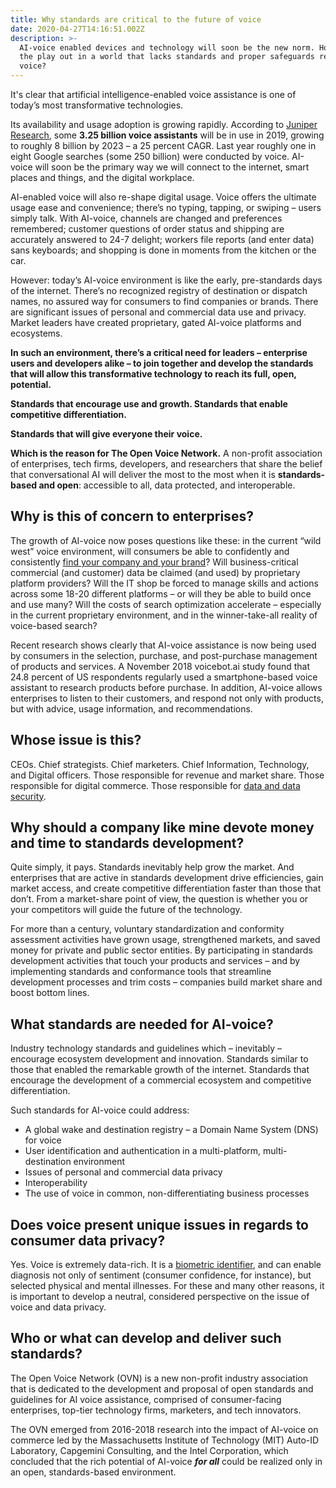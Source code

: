 ```yaml
---
title: Why standards are critical to the future of voice
date: 2020-04-27T14:16:51.002Z
description: >-
  AI-voice enabled devices and technology will soon be the new norm. How will
  the play out in a world that lacks standards and proper safeguards related to
  voice?
---
```

It's clear that artificial intelligence-enabled voice assistance is one of today’s most transformative technologies.

Its availability and usage adoption is growing rapidly. According to [Juniper Research](https://www.juniperresearch.com/press/press-releases/digital-voice-assistants-in-use-to-8-million-2023), some **3.25 billion voice assistants** will be in use in 2019, growing to roughly 8 billion by 2023 – a 25 percent CAGR. Last year roughly one in eight Google searches (some 250 billion) were conducted by voice. AI-voice will soon be the primary way we will connect to the internet, smart places and things, and the digital workplace.

AI-enabled voice will also re-shape digital usage. Voice offers the ultimate usage ease and convenience; there’s no typing, tapping, or swiping – users simply talk. With AI-voice, channels are changed and preferences remembered; customer questions of order status and shipping are accurately answered to 24-7 delight; workers file reports (and enter data) sans keyboards; and shopping is done in moments from the kitchen or the car. 

However: today’s AI-voice environment is like the early, pre-standards days of the internet. There’s no recognized registry of destination or dispatch names, no assured way for consumers to find companies or brands. There are significant issues of personal and commercial data use and privacy. Market leaders have created proprietary, gated AI-voice platforms and ecosystems.

**In such an environment, there’s a critical need for leaders – enterprise users and developers alike – to join together and develop the standards that will allow this transformative technology to reach its full, open, potential.**

**Standards that encourage use and growth. Standards that enable competitive differentiation.**

**Standards that will give everyone their voice.** 

**Which is the reason for The Open Voice Network.** A non-profit association of enterprises, tech firms, developers, and researchers that share the belief that conversational AI will deliver the most to the most when it is **standards-based and open**: accessible to all, data protected, and interoperable.

## Why is this of concern to enterprises?

The growth of AI-voice now poses questions like these: in the current “wild west” voice environment, will consumers be able to confidently and consistently [find your company and your brand](https://openvoicenetwork.org/post/convrgs-audrey-wu-on-ai-voice-for-brands-being-heard-will-not-be-near-enough/)? Will business-critical commercial (and customer) data be claimed (and used) by proprietary platform providers? Will the IT shop be forced to manage skills and actions across some 18-20 different platforms – or will they be able to build once and use many? Will the costs of search optimization accelerate – especially in the current proprietary environment, and in the winner-take-all reality of voice-based search?

Recent research shows clearly that AI-voice assistance is now being used by consumers in the selection, purchase, and post-purchase management of products and services. A November 2018 voicebot.ai study found that 24.8 percent of US respondents regularly used a smartphone-based voice assistant to research products before purchase. In addition, AI-voice allows enterprises to listen to their customers, and respond not only with products, but with advice, usage information, and recommendations.

## Whose issue is this?

CEOs. Chief strategists. Chief marketers. Chief Information, Technology, and Digital officers. Those responsible for revenue and market share. Those responsible for digital commerce. Those responsible for [data and data security](https://openvoicenetwork.org/post/in-voice-free-isnt-free-when-you-pay-with-your-data/).

## Why should a company like mine devote money and time to standards development?

Quite simply, it pays. Standards inevitably help grow the market. And enterprises that are active in standards development drive efficiencies, gain market access, and create competitive differentiation faster than those that don’t. From a market-share point of view, the question is whether you or your competitors will guide the future of the technology.

For more than a century, voluntary standardization and conformity assessment activities have grown usage, strengthened markets, and saved money for private and public sector entities. By participating in standards development activities that touch your products and services – and by implementing standards and conformance tools that streamline development processes and trim costs – companies build market share and boost bottom lines. 

## What standards are needed for AI-voice?

Industry technology standards and guidelines which – inevitably – encourage ecosystem development and innovation. Standards similar to those that enabled the remarkable growth of the internet. Standards that encourage the development of a commercial ecosystem and competitive differentiation.

Such standards for AI-voice could address:

* A global wake and destination registry – a Domain Name System (DNS) for voice
* User identification and authentication in a multi-platform, multi-destination environment
* Issues of personal and commercial data privacy
* Interoperability
* The use of voice in common, non-differentiating business processes

## Does voice present unique issues in regards to consumer data privacy?

Yes. Voice is extremely data-rich. It is a [biometric identifier](https://us.norton.com/internetsecurity-iot-biometrics-how-do-they-work-are-they-safe.html), and can enable diagnosis not only of sentiment (consumer confidence, for instance), but selected physical and mental illnesses. For these and many other reasons, it is important to develop a neutral, considered perspective on the issue of voice and data privacy. 

## Who or what can develop and deliver such standards?

The Open Voice Network (OVN) is a new non-profit industry association that is dedicated to the development and proposal of open standards and guidelines for AI voice assistance, comprised of consumer-facing enterprises, top-tier technology firms, marketers, and tech innovators.

The OVN emerged from 2016-2018 research into the impact of AI-voice on commerce led by the Massachusetts Institute of Technology (MIT) Auto-ID Laboratory, Capgemini Consulting, and the Intel Corporation, which concluded that the rich potential of AI-voice _**for all**_ could be realized only in an open, standards-based environment.
